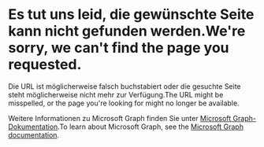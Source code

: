 # <a name="were-sorry-we-cant-find-the-page-you-requested"></a><span data-ttu-id="7501d-101">Es tut uns leid, die gewünschte Seite kann nicht gefunden werden.</span><span class="sxs-lookup"><span data-stu-id="7501d-101">We're sorry, we can't find the page you requested.</span></span>

<span data-ttu-id="7501d-102">Die URL ist möglicherweise falsch buchstabiert oder die gesuchte Seite steht möglicherweise nicht mehr zur Verfügung.</span><span class="sxs-lookup"><span data-stu-id="7501d-102">The URL might be misspelled, or the page you're looking for might no longer be available.</span></span>

<span data-ttu-id="7501d-103">Weitere Informationen zu Microsoft Graph finden Sie unter [Microsoft Graph-Dokumentation](https://developer.microsoft.com/graph/docs/concepts/overview).</span><span class="sxs-lookup"><span data-stu-id="7501d-103">To learn about Microsoft Graph, see the [Microsoft Graph documentation](https://developer.microsoft.com/graph/docs/concepts/overview).</span></span>
